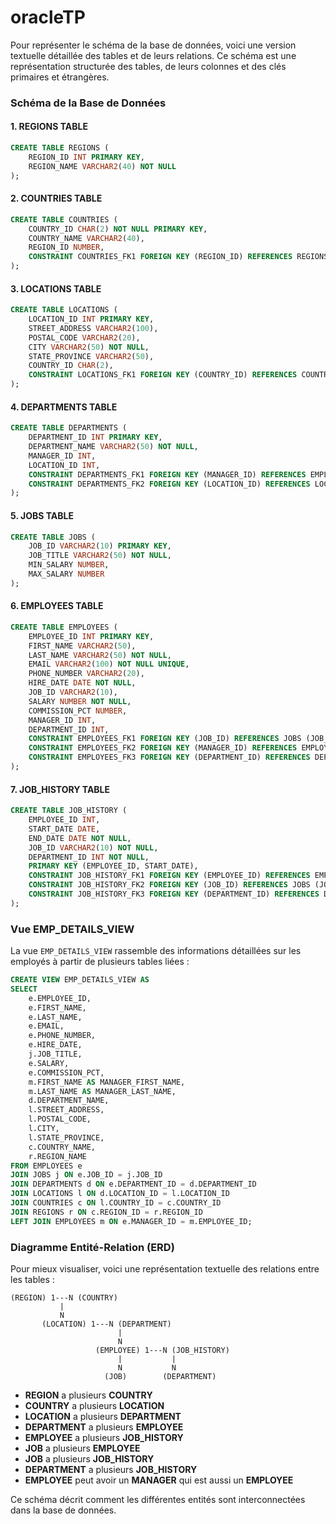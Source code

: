 # oracleTP

Pour représenter le schéma de la base de données, voici une version textuelle détaillée des tables et de leurs relations. Ce schéma est une représentation structurée des tables, de leurs colonnes et des clés primaires et étrangères.

### Schéma de la Base de Données

#### 1. REGIONS TABLE

```sql
CREATE TABLE REGIONS (
    REGION_ID INT PRIMARY KEY,
    REGION_NAME VARCHAR2(40) NOT NULL
);
```

#### 2. COUNTRIES TABLE

```sql
CREATE TABLE COUNTRIES (
    COUNTRY_ID CHAR(2) NOT NULL PRIMARY KEY,
    COUNTRY_NAME VARCHAR2(40),
    REGION_ID NUMBER,
    CONSTRAINT COUNTRIES_FK1 FOREIGN KEY (REGION_ID) REFERENCES REGIONS (REGION_ID)
);
```

#### 3. LOCATIONS TABLE

```sql
CREATE TABLE LOCATIONS (
    LOCATION_ID INT PRIMARY KEY,
    STREET_ADDRESS VARCHAR2(100),
    POSTAL_CODE VARCHAR2(20),
    CITY VARCHAR2(50) NOT NULL,
    STATE_PROVINCE VARCHAR2(50),
    COUNTRY_ID CHAR(2),
    CONSTRAINT LOCATIONS_FK1 FOREIGN KEY (COUNTRY_ID) REFERENCES COUNTRIES (COUNTRY_ID)
);
```

#### 4. DEPARTMENTS TABLE

```sql
CREATE TABLE DEPARTMENTS (
    DEPARTMENT_ID INT PRIMARY KEY,
    DEPARTMENT_NAME VARCHAR2(50) NOT NULL,
    MANAGER_ID INT,
    LOCATION_ID INT,
    CONSTRAINT DEPARTMENTS_FK1 FOREIGN KEY (MANAGER_ID) REFERENCES EMPLOYEES (EMPLOYEE_ID),
    CONSTRAINT DEPARTMENTS_FK2 FOREIGN KEY (LOCATION_ID) REFERENCES LOCATIONS (LOCATION_ID)
);
```

#### 5. JOBS TABLE

```sql
CREATE TABLE JOBS (
    JOB_ID VARCHAR2(10) PRIMARY KEY,
    JOB_TITLE VARCHAR2(50) NOT NULL,
    MIN_SALARY NUMBER,
    MAX_SALARY NUMBER
);
```

#### 6. EMPLOYEES TABLE

```sql
CREATE TABLE EMPLOYEES (
    EMPLOYEE_ID INT PRIMARY KEY,
    FIRST_NAME VARCHAR2(50),
    LAST_NAME VARCHAR2(50) NOT NULL,
    EMAIL VARCHAR2(100) NOT NULL UNIQUE,
    PHONE_NUMBER VARCHAR2(20),
    HIRE_DATE DATE NOT NULL,
    JOB_ID VARCHAR2(10),
    SALARY NUMBER NOT NULL,
    COMMISSION_PCT NUMBER,
    MANAGER_ID INT,
    DEPARTMENT_ID INT,
    CONSTRAINT EMPLOYEES_FK1 FOREIGN KEY (JOB_ID) REFERENCES JOBS (JOB_ID),
    CONSTRAINT EMPLOYEES_FK2 FOREIGN KEY (MANAGER_ID) REFERENCES EMPLOYEES (EMPLOYEE_ID),
    CONSTRAINT EMPLOYEES_FK3 FOREIGN KEY (DEPARTMENT_ID) REFERENCES DEPARTMENTS (DEPARTMENT_ID)
);
```

#### 7. JOB_HISTORY TABLE

```sql
CREATE TABLE JOB_HISTORY (
    EMPLOYEE_ID INT,
    START_DATE DATE,
    END_DATE DATE NOT NULL,
    JOB_ID VARCHAR2(10) NOT NULL,
    DEPARTMENT_ID INT NOT NULL,
    PRIMARY KEY (EMPLOYEE_ID, START_DATE),
    CONSTRAINT JOB_HISTORY_FK1 FOREIGN KEY (EMPLOYEE_ID) REFERENCES EMPLOYEES (EMPLOYEE_ID),
    CONSTRAINT JOB_HISTORY_FK2 FOREIGN KEY (JOB_ID) REFERENCES JOBS (JOB_ID),
    CONSTRAINT JOB_HISTORY_FK3 FOREIGN KEY (DEPARTMENT_ID) REFERENCES DEPARTMENTS (DEPARTMENT_ID)
);
```

### Vue EMP_DETAILS_VIEW

La vue `EMP_DETAILS_VIEW` rassemble des informations détaillées sur les employés à partir de plusieurs tables liées :

```sql
CREATE VIEW EMP_DETAILS_VIEW AS
SELECT 
    e.EMPLOYEE_ID,
    e.FIRST_NAME,
    e.LAST_NAME,
    e.EMAIL,
    e.PHONE_NUMBER,
    e.HIRE_DATE,
    j.JOB_TITLE,
    e.SALARY,
    e.COMMISSION_PCT,
    m.FIRST_NAME AS MANAGER_FIRST_NAME,
    m.LAST_NAME AS MANAGER_LAST_NAME,
    d.DEPARTMENT_NAME,
    l.STREET_ADDRESS,
    l.POSTAL_CODE,
    l.CITY,
    l.STATE_PROVINCE,
    c.COUNTRY_NAME,
    r.REGION_NAME
FROM EMPLOYEES e
JOIN JOBS j ON e.JOB_ID = j.JOB_ID
JOIN DEPARTMENTS d ON e.DEPARTMENT_ID = d.DEPARTMENT_ID
JOIN LOCATIONS l ON d.LOCATION_ID = l.LOCATION_ID
JOIN COUNTRIES c ON l.COUNTRY_ID = c.COUNTRY_ID
JOIN REGIONS r ON c.REGION_ID = r.REGION_ID
LEFT JOIN EMPLOYEES m ON e.MANAGER_ID = m.EMPLOYEE_ID;
```

### Diagramme Entité-Relation (ERD)

Pour mieux visualiser, voici une représentation textuelle des relations entre les tables :

```
(REGION) 1---N (COUNTRY)
           |
           N
       (LOCATION) 1---N (DEPARTMENT)
                        |
                        N
                   (EMPLOYEE) 1---N (JOB_HISTORY)
                        |           |
                        N           N
                     (JOB)        (DEPARTMENT)
```

- **REGION** a plusieurs **COUNTRY**
- **COUNTRY** a plusieurs **LOCATION**
- **LOCATION** a plusieurs **DEPARTMENT**
- **DEPARTMENT** a plusieurs **EMPLOYEE**
- **EMPLOYEE** a plusieurs **JOB_HISTORY**
- **JOB** a plusieurs **EMPLOYEE**
- **JOB** a plusieurs **JOB_HISTORY**
- **DEPARTMENT** a plusieurs **JOB_HISTORY**
- **EMPLOYEE** peut avoir un **MANAGER** qui est aussi un **EMPLOYEE**

Ce schéma décrit comment les différentes entités sont interconnectées dans la base de données.
